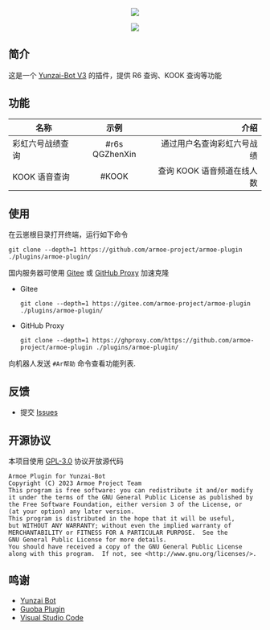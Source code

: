 <div align="center">

![][banner]

![][license]

</div>

## 简介

这是一个 [Yunzai-Bot V3][yunzai] 的插件，提供 R6 查询、KOOK 查询等功能

## 功能

| 名称             |      示例      |                       介绍 |
| ---------------- | :------------: | -------------------------: |
| 彩虹六号战绩查询 | #r6s QGZhenXin | 通过用户名查询彩虹六号战绩 |
| KOOK 语音查询    |     #KOOK      | 查询 KOOK 语音频道在线人数 |

## 使用

在云崽根目录打开终端，运行如下命令

```shell
git clone --depth=1 https://github.com/armoe-project/armoe-plugin ./plugins/armoe-plugin/
```

国内服务器可使用 [Gitee][gitee] 或 [GitHub Proxy][ghproxy] 加速克隆

- Gitee

  ```shell
  git clone --depth=1 https://gitee.com/armoe-project/armoe-plugin ./plugins/armoe-plugin/
  ```

- GitHub Proxy

  ```shell
  git clone --depth=1 https://ghproxy.com/https://github.com/armoe-project/armoe-plugin ./plugins/armoe-plugin/
  ```

向机器人发送 `#Ar帮助` 命令查看功能列表.

## 反馈

- 提交 [Issues](../../issues)

## 开源协议

本项目使用 [GPL-3.0](LICENSE) 协议开放源代码

```text
Armoe Plugin for Yunzai-Bot
Copyright (C) 2023 Armoe Project Team
This program is free software: you can redistribute it and/or modify
it under the terms of the GNU General Public License as published by
the Free Software Foundation, either version 3 of the License, or
(at your option) any later version.
This program is distributed in the hope that it will be useful,
but WITHOUT ANY WARRANTY; without even the implied warranty of
MERCHANTABILITY or FITNESS FOR A PARTICULAR PURPOSE.  See the
GNU General Public License for more details.
You should have received a copy of the GNU General Public License
along with this program.  If not, see <http://www.gnu.org/licenses/>.
```

## 鸣谢

- [Yunzai Bot](https://gitee.com/Le-niao/Yunzai-Bot)
- [Guoba Plugin](https://gitee.com/guoba-yunzai/guoba-plugin)
- [Visual Studio Code](https://code.visualstudio.com/)

[banner]: https://socialify.git.ci/armoe-project/armoe-plugin/image?description=1&forks=1&issues=1&language=1&name=1&owner=1&pulls=1&stargazers=1&theme=Auto
[license]: https://img.shields.io/github/license/armoe-project/armoe-plugin?style=for-the-badge
[gitee]: https://gitee.com/armoe-project/armoe-plugin
[ghproxy]: https://ghproxy.com/
[yunzai]: https://gitee.com/Le-niao/Yunzai-Bot
